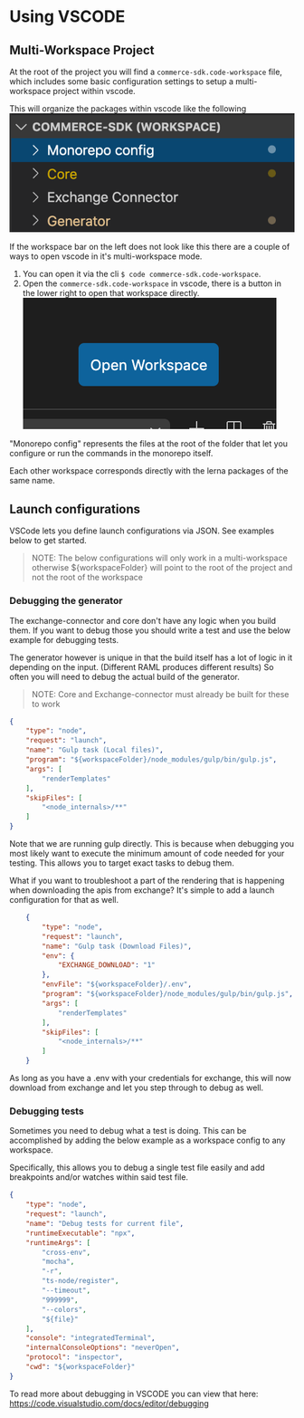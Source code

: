 # Using VSCODE

## Multi-Workspace Project

At the root of the project you will find a `commerce-sdk.code-workspace` file, which includes some basic configuration settings to setup a multi-workspace project within vscode.

This will organize the packages within vscode like the following
​
![Workspaces](./images/workspaces.png "Workspaces")

If the workspace bar on the left does not look like this there are a couple of ways to open vscode in it's multi-workspace mode.

1) You can open it via the cli `$ code commerce-sdk.code-workspace`.
2) Open the `commerce-sdk.code-workspace` in vscode, there is a button in the lower right to open that workspace directly.
![Open Workspace Button](./images/open-workspace.png "Open Workspace button")  



"Monorepo config" represents the files at the root of the folder that let you configure or run the commands in the monorepo itself.

Each other workspace corresponds directly with the lerna packages of the same name.

## Launch configurations

VSCode lets you define launch configurations via JSON.  See examples below to get started.

> NOTE: The below configurations will only work in a multi-workspace otherwise ${workspaceFolder} will point to the root of the project and not the root of the workspace
        
### Debugging the generator

The exchange-connector and core don't have any logic when you build them.  If you want to debug those you should write a test and use the below example for debugging tests.

The generator however is unique in that the build itself has a lot of logic in it depending on the input.  (Different RAML produces different results) So often you will need to debug the actual build of the generator.  

> NOTE: Core and Exchange-connector must already be built for these to work

```json
{
    "type": "node",
    "request": "launch",
    "name": "Gulp task (Local files)",
    "program": "${workspaceFolder}/node_modules/gulp/bin/gulp.js",
    "args": [
        "renderTemplates"
    ],
    "skipFiles": [
        "<node_internals>/**"
    ]
}
```

Note that we are running gulp directly.  This is because when debugging you most likely want to execute the minimum amount of code needed for your testing.  This allows you to target exact tasks to debug them.

What if you want to troubleshoot a part of the rendering that is happening when downloading the apis from exchange? It's simple to add a launch configuration for that as well.

```json
    {
        "type": "node",
        "request": "launch",
        "name": "Gulp task (Download Files)",
        "env": {
            "EXCHANGE_DOWNLOAD": "1"
        },
        "envFile": "${workspaceFolder}/.env",
        "program": "${workspaceFolder}/node_modules/gulp/bin/gulp.js",
        "args": [
            "renderTemplates"
        ],
        "skipFiles": [
            "<node_internals>/**"
        ]
    }
```

As long as you have a .env with your credentials for exchange, this will now download from exchange and let you step through to debug as well.


### Debugging tests

Sometimes you need to debug what a test is doing. This can be accomplished by adding the below example as a workspace config to any workspace.

Specifically, this allows you to debug a single test file easily and add breakpoints and/or watches within said test file.

```json
{
    "type": "node",
    "request": "launch",
    "name": "Debug tests for current file",
    "runtimeExecutable": "npx",
    "runtimeArgs": [
        "cross-env",
        "mocha",
        "-r",
        "ts-node/register",
        "--timeout",
        "999999",
        "--colors",
        "${file}"
    ],
    "console": "integratedTerminal",
    "internalConsoleOptions": "neverOpen",
    "protocol": "inspector",
    "cwd": "${workspaceFolder}"
}  
```

To read more about debugging in VSCODE you can view that here: https://code.visualstudio.com/docs/editor/debugging
